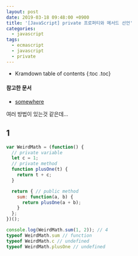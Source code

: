 ```yaml
---
layout: post
date: 2019-03-18 09:48:00 +0900
title: '[JavaScript] private 프로퍼티와 메서드 선언'
categories:
  - javascript
tags:
  - ecmascript
  - javascript
  - private
---
```


* Kramdown table of contents
{:toc .toc}

#### 참고한 문서

- [somewhere](somewhere)

여러 방법이 있는것 같은데...

## 1

```js
var WeirdMath = (function() {
  // private variable
  let c = 1;
  // private method
  function plusOne(t) {
    return t + c;
  }

  return { // public method
    sum: function(a, b) {
      return plusOne(a + b);
    }
  };
})();

console.log(WeirdMath.sum(1, 2)); // 4
typeof WeirdMath.sum // function
typeof WeirdMath.c // undefined
typeof WeirdMath.plusOne // undefined
```

